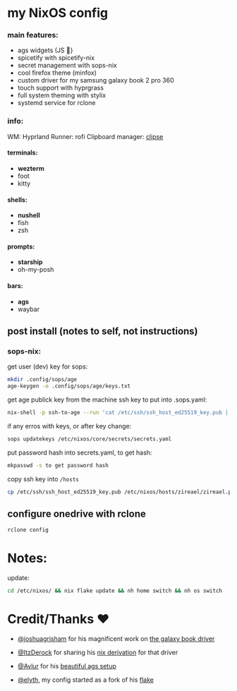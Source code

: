 # my NixOS config

### main features:

- ags widgets (JS 🤮}
- spicetify with spicetify-nix
- secret management with sops-nix
- cool firefox theme (minfox)
- custom driver for my samsung galaxy book 2 pro 360
- touch support with hyprgrass
- full system theming with stylix
- systemd service for rclone

### info:

WM: Hyprland
Runner: rofi
Clipboard manager: [clipse](https://github.com/savedra1/clipse)

#### terminals:

- **wezterm**
- foot
- kitty

#### shells:

- **nushell**
- fish
- zsh

#### prompts:

- **starship**
- oh-my-posh

#### bars:

- **ags**
- waybar

## post install (notes to self, not instructions)

### sops-nix:

get user (dev) key for sops:

```bash
mkdir .config/sops/age
age-keygen -o .config/sops/age/keys.txt
```

get age publick key from the machine ssh key to put into .sops.yaml:

```bash
nix-shell -p ssh-to-age --run 'cat /etc/ssh/ssh_host_ed25519_key.pub | ssh-to-age'
```

if any erros with keys, or after key change:

```bash
sops updatekeys /etc/nixos/core/secrets/secrets.yaml
```

put password hash into secrets.yaml, to get hash:

```bash
mkpasswd -s to get password hash
```

copy ssh key into `/hosts`

```bash
cp /etc/ssh/ssh_host_ed25519_key.pub /etc/nixos/hosts/zireael/zireael.pub
```

## configure onedrive with rclone

```bash
rclone config
```

# Notes:

update:
```bash
cd /etc/nixos/ && nix flake update && nh home switch && nh os switch
```

# Credit/Thanks ❤️

- [@joshuagrisham](https://github.com/joshuagrisham) for his magnificent work on [the galaxy book driver](https://github.com/joshuagrisham/samsung-galaxybook-extras)

- [@ItzDerock](https://github.com/ItzDerock) for sharing his [nix derivation](https://github.com/joshuagrisham/samsung-galaxybook-extras/issues/14#issue-2328871732) for that driver

- [@Aylur](https://github.com/Aylur) for his [beautiful ags setup](https://github.com/Aylur/dotfiles)

- [@elyth](https://github.com/elythh), my config started as a fork of his [flake](https://github.com/elythh/flake)
